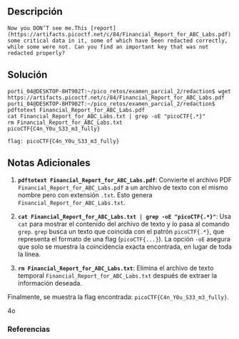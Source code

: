 ## Descripción 
```
Now you DON’T see me.This [report](https://artifacts.picoctf.net/c/84/Financial_Report_for_ABC_Labs.pdf) has some critical data in it, some of which have been redacted correctly, while some were not. Can you find an important key that was not redacted properly?
```
[](https://github.com/armandoportillo0101/Seguridad-de-Redes/blob/main/Plantilla.md#objetivo)
## Solución
```
porti_04@DESKTOP-8HT902T:~/pico_retos/examen_parcial_2/redaction$ wget https://artifacts.picoctf.net/c/84/Financial_Report_for_ABC_Labs.pdf
porti_04@DESKTOP-8HT902T:~/pico_retos/examen_parcial_2/redaction$ pdftotext Financial_Report_for_ABC_Labs.pdf
cat Financial_Report_for_ABC_Labs.txt | grep -oE "picoCTF{.*}"
rm Financial_Report_for_ABC_Labs.txt
picoCTF{C4n_Y0u_S33_m3_fully}

flag: picoCTF{C4n_Y0u_S33_m3_fully}
```
[](https://github.com/armandoportillo0101/Seguridad-de-Redes/blob/main/Plantilla.md#soluci%C3%B3n)

## Notas Adicionales
1. **`pdftotext Financial_Report_for_ABC_Labs.pdf`**: Convierte el archivo PDF `Financial_Report_for_ABC_Labs.pdf` a un archivo de texto con el mismo nombre pero con extensión `.txt`. Esto genera `Financial_Report_for_ABC_Labs.txt`.
    
2. **`cat Financial_Report_for_ABC_Labs.txt | grep -oE "picoCTF{.*}"`**: Usa `cat` para mostrar el contenido del archivo de texto y lo pasa al comando `grep`. `grep` busca un texto que coincida con el patrón `picoCTF{.*}`, que representa el formato de una flag (`picoCTF{...}`). La opción `-oE` asegura que solo se muestra la coincidencia exacta encontrada, en lugar de toda la línea.
    
3. **`rm Financial_Report_for_ABC_Labs.txt`**: Elimina el archivo de texto temporal `Financial_Report_for_ABC_Labs.txt` después de extraer la información deseada.
    

Finalmente, se muestra la flag encontrada: `picoCTF{C4n_Y0u_S33_m3_fully}`.

4o
[](https://github.com/armandoportillo0101/Seguridad-de-Redes/blob/main/Plantilla.md#notas-adicionales)

### Referencias